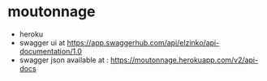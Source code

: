 # moutonnage

- heroku
- swagger ui at https://app.swaggerhub.com/api/elzinko/api-documentation/1.0
- swagger json available at : https://moutonnage.herokuapp.com/v2/api-docs